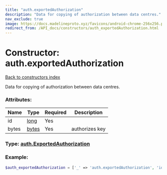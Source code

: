 ```yaml
---
title: "auth.exportedAuthorization"
description: "Data for copying of authorization between data centres."
nav_exclude: true
image: https://docs.madelineproto.xyz/favicons/android-chrome-256x256.png
redirect_from: /API_docs/constructors/auth_exportedAuthorization.html
---
```

# Constructor: auth.exportedAuthorization  
[Back to constructors index](/API_docs/constructors/index.md)



Data for copying of authorization between data centres.

### Attributes:

| Name     |    Type       | Required | Description |
|----------|---------------|----------|-------------|
|id|[long](/API_docs/types/long.md) | Yes|
|bytes|[bytes](/API_docs/types/bytes.md) | Yes|authorizes key|



### Type: [auth.ExportedAuthorization](/API_docs/types/auth.ExportedAuthorization.md)


### Example:

```php
$auth_exportedAuthorization = ['_' => 'auth.exportedAuthorization', 'id' => long, 'bytes' => 'bytes'];
```  
